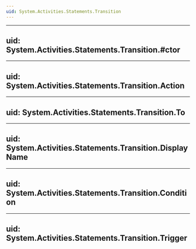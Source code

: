 ```yaml
---
uid: System.Activities.Statements.Transition
---
```


---
uid: System.Activities.Statements.Transition.#ctor
---

---
uid: System.Activities.Statements.Transition.Action
---

---
uid: System.Activities.Statements.Transition.To
---

---
uid: System.Activities.Statements.Transition.DisplayName
---

---
uid: System.Activities.Statements.Transition.Condition
---

---
uid: System.Activities.Statements.Transition.Trigger
---
